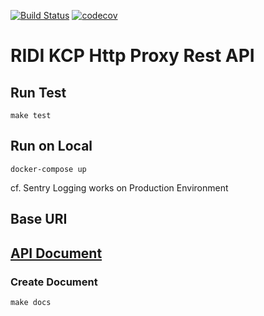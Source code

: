 [![Build Status](https://api.travis-ci.com/ridi/kcp-http-proxy.svg)](https://api.travis-ci.com/ridi/kcp-http-proxy.svg) [![codecov](https://codecov.io/gh/ridi/kcp-http-proxy/branch/master/graph/badge.svg)](https://codecov.io/gh/ridi/kcp-http-proxy)
# RIDI KCP Http Proxy Rest API
## Run Test
```shell
make test
```

## Run on Local
```shell
docker-compose up
```
cf. Sentry Logging works on Production Environment

## Base URI

## [API Document](https://ridi.github.io/kcp-http-proxy/)
### Create Document
```shell
make docs
```
